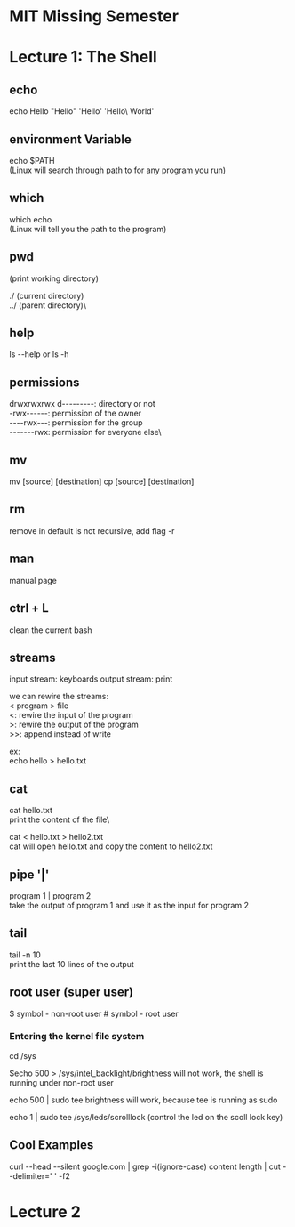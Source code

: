 # MIT Missing Semester

# Lecture 1: The Shell

## echo
echo Hello "Hello" 'Hello' 'Hello\ World'

## environment Variable
echo $PATH\
(Linux will search through path to for any program you run)

## which
which echo\
(Linux will tell you the path to the program)

## pwd
(print working directory)

./ (current directory)\
../ (parent directory)\

## help
ls --help or ls -h

## permissions
drwxrwxrwx
d---------: directory or not\
-rwx------: permission of the owner\
----rwx---: permission for the group\
-------rwx: permission for everyone else\

## mv
mv [source] [destination]
cp [source] [destination]

## rm
remove in default is not recursive, add flag -r

## man
manual page

## ctrl + L
clean the current bash

## streams
input stream: keyboards
output stream: print

we can rewire the streams:\
< program > file\
<: rewire the input of the program\
\>: rewire the output of the program\
\>\>: append instead of write

ex:\
echo hello > hello.txt

## cat
cat hello.txt\
print the content of the file\

cat < hello.txt > hello2.txt\
cat will open hello.txt and copy the content to hello2.txt

## pipe '|'
program 1 | program 2\
take the output of program 1 and use it as the input for program 2

## tail
tail -n 10\
print the last 10 lines of the output

## root user (super user)
$ symbol - non-root user
\# symbol - root user
### Entering the kernel file system
cd /sys

$echo 500 > /sys/intel_backlight/brightness will not work, the shell is running under non-root user

echo 500 | sudo tee brightness will work, because tee is running as sudo 

echo 1 | sudo tee /sys/leds/scrolllock (control the led on the scoll lock key)


## Cool Examples
curl --head --silent google.com | grep -i(ignore-case) content length | cut --delimiter=' ' -f2


# Lecture 2













